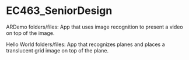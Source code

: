 # EC463_SeniorDesign

ARDemo folders/files: App that uses image recognition to present a video on top of the image.


Hello World folders/files: App that recognizes planes and places a translucent grid image on top of the plane.
